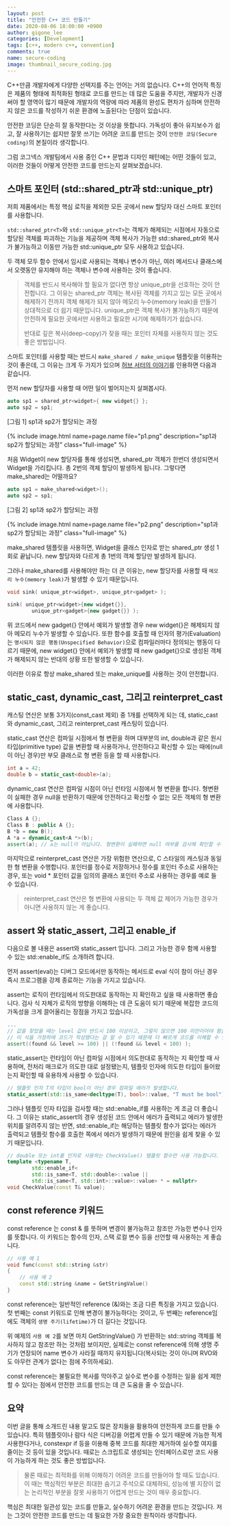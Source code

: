 ```yaml
---
layout: post
title: "안전한 C++ 코드 만들기"
date: 2020-08-06 18:00:00 +0900
author: gigone_lee
categories: [Development]
tags: [c++, modern c++, convention]
comments: true
name: secure-coding
image: thumbnail_secure_coding.jpg
---
```


C++만큼 개발자에게 다양한 선택지를 주는 언어는 거의 없습니다. C++의 언어적 특징은 제품의 형태에 최적화된 형태로 코드를 만드는 데 많은 도움을 주지만, 개발자가 신경 써야 할 영역이 많기 때문에 개발자의 역량에 따라 제품의 완성도 편차가 심하며 안전하지 않은 코드를 작성하기 쉬운 환경에 노출된다는 단점이 있습니다.


안전한 코딩은 단순히 잘 동작한다는 것 이상을 뜻합니다. 가독성이 좋아 유지보수가 쉽고, 잘 사용하기는 쉽지만 잘못 쓰기는 어려운 코드를 만드는 것이 `안전한 코딩(Secure coding)`의 본질이라 생각합니다.

그럼 코그넥스 개발팀에서 사용 중인 C++ 문법과 디자인 패턴에는 어떤 것들이 있고, 이러한 것들이 어떻게 안전한 코드를 만드는지 살펴보겠습니다.


## 스마트 포인터 (std::shared_ptr과 std::unique_ptr)

저희 제품에서는 특정 핵심 로직을 제외한 모든 곳에서 new 할당자 대신 스마트 포인터를 사용합니다.

`std::shared_ptr<T>`와 `std::unique_ptr<T>`는 객체가 해제되는 시점에서 자동으로 할당된 객체를 파괴하는 기능을 제공하며 객체 복사가 가능한 std::shared_ptr와 복사가 불가능하고 이동만 가능한 std::unique_ptr 모두 사용하고 있습니다.

두 객체 모두 함수 안에서 임시로 사용되는 객체나 변수가 아닌, 여러 메서드나 클래스에서 오랫동안 유지해야 하는 객체나 변수에 사용하는 것이 좋습니다.

>    객체를 반드시 복사해야 할 필요가 없다면 항상 unique_ptr을 선호하는 것이 안전합니다. 그 이유는 shared_ptr 객체는 복사된 객체를 가지고 있는 모든 곳에서 해제하기 전까지 객체 해제가 되지 않아 메모리 누수(memory leak)을 만들기 상대적으로 더 쉽기 때문입니다. unique_ptr은 객체 복사가 불가능하기 때문에 안전하게 필요한 곳에서만 사용하고 필요한 시기에 해제하기가 쉽습니다.
>
>    반대로 깊은 복사(deep-copy)가 잦을 때는 포인터 자체를 사용하지 않는 것도 좋은 방법입니다.

스마트 포인터를 사용할 때는 반드시 `make_shared / make_unique` 템플릿을 이용하는 것이 좋은데, 그 이유는 크게 두 가지가 있으며 [허브 서터의 이야기](https://herbsutter.com/2013/05/29/gotw-89-solution-smart-pointers/)를 인용하면 다음과 같습니다.

먼저 new 할당자를 사용할 때 어떤 일이 벌어지는지 살펴봅시다.

```c++
auto sp1 = shared_ptr<widget>{ new widget{} };
auto sp2 = sp1;
```

[그림 1] sp1과 sp2가 할당되는 과정

{% include image.html name=page.name file="p1.png" description="sp1과 sp2가 할당되는 과정" class="full-image" %}

처음 Widget이 new 할당자를 통해 생성되면, shared_ptr 객체가 한번더 생성되면서 Widget을 가리킵니다. 총 2번의 객체 할당이 발생하게 됩니다. 그렇다면 make_shared는 어떨까요?

```c++
auto sp1 = make_shared<widget>();
auto sp2 = sp1;
```

[그림 2] sp1과 sp2가 할당되는 과정

{% include image.html name=page.name file="p2.png" description="sp1과 sp2가 할당되는 과정" class="full-image" %}

make_shared 템플릿을 사용하면, Widget을 클래스 인자로 받는 shared_ptr 생성 1회로 끝납니다. new 할당자와 다르게 총 1번의 객체 할당만 발생하게 됩니다.


그러나 make_shared를 사용해야만 하는 더 큰 이유는, new 할당자를 사용할 때 `메모리 누수(memory leak)`가 발생할 수 있기 때문입니다.

```c++
void sink( unique_ptr<widget>, unique_ptr<gadget> );

sink( unique_ptr<widget>{new widget{}},
        unique_ptr<gadget>{new gadget{}} );
```

위 코드에서 new gadget{} 안에서 예외가 발생할 경우 new widget{}은 해제되지 않아 메모리 누수가 발생할 수 있습니다. 또한 함수를 호출할 때 인자의 평가(Evaluation)는 `명시되지 않은 행동(Unspecified Behavior)`으로 컴파일러마다 정의되는 행동이 다르기 때문에, new widget{} 안에서 예외가 발생할 때 new gadget{}으로 생성된 객체가 해제되지 않는 반대의 상황 또한 발생할 수 있습니다.

이러한 이유로 항상 make_shared 또는 make_unique를 사용하는 것이 안전합니다.

## static_cast<T>, dynamic_cast<T>, 그리고 reinterpret_cast<T>

캐스팅 연산은 보통 3가지(const_cast 제외) 중 1개를 선택하게 되는 데, static_cast와 dynamic_cast, 그리고 reinterpret_cast 캐스팅이 있습니다.


static_cast 연산은 컴파일 시점에서 형 변환을 하며 대부분의 int, double과 같은 원시 타입(primitive type) 값을 변환할 때 사용하거나, 안전하다고 확신할 수 있는 때에(null이 아닌 경우)만 부모 클래스로 형 변환 등을 할 때 사용합니다. 

```c++
int a = 42;
double b = static_cast<double>(a);
```

dynamic_cast 연산은 컴파일 시점이 아닌 런타임 시점에서 형 변환을 합니다. 형변환이 실패한 경우 null을 반환하기 때문에 안전하다고 확신할 수 없는 모든 객체의 형 변환에 사용합니다.

```c++
Class A {};
Class B : public A {};
B *b = new B();
A *a = dynamic_cast<A *>(b);
assert(a); // a는 null이 아닙니다. 형변환이 실패하면 null 여부를 검사해 확인할 수 있습니다.
```

마지막으로 reinterpret_cast 연산은 가장 위험한 연산으로, C 스타일의 캐스팅과 동일한 형 변환을 수행합니다. 포인터를 정수로 저장하거나 정수를 포인터 주소로 사용하는 경우, 또는 void * 포인터 값을 임의의 클래스 포인터 주소로 사용하는 경우를 예로 들 수 있습니다. 

> reinterpret_cast 연산은 형 변환에 사용되는 두 객체 값 제어가 가능한 경우가 아니면 사용하지 않는 게 좋습니다.

## assert 와 static_assert, 그리고 enable_if

다음으로 볼 내용은 assert와 static_assert 입니다. 그리고 가능한 경우 함께 사용할 수 있는 std::enable_if도 소개하려 합니다.

먼저 assert(eval)는 디버그 모드에서만 동작하는 메서드로 eval 식이 참이 아닌 경우 즉시 프로그램을 강제 종료하는 기능을 가지고 있습니다. 

assert는 로직이 런타임에서 의도한대로 동작하는 지 확인하고 싶을 때 사용하면 좋습니다. 검사 식 자체가 로직의 방향을 이해하는 데 큰 도움이 되기 때문에 복잡한 코드의 가독성을 크게 끌어올리는 장점을 가지고 있습니다.

```c++
...
// 값을 찾았을 때는 level 값이 반드시 100 이상이고, 그렇지 않으면 100 미만이어야 함을 보장하는 assert
// 이 식을 가정하에 코드가 작성됐다는 걸 알 수 있기 때문에 더 빠르게 코드를 이해할 수 있습니다.
assert((found && level >= 100) || (!found && level < 100) );
```

static_assert는 런타임이 아닌 컴파일 시점에서 의도한대로 동작하는 지 확인할 때 사용하며, 전처리 매크로가 의도한 대로 설정됐는지, 템플릿 인자에 의도한 타입이 들어왔는지 확인할 때 유용하게 사용할 수 있습니다.

```c++
// 템플릿 인자 T의 타입이 bool이 아닌 경우 컴파일 에러가 발생합니다.
static_assert(std::is_same<decltype(T), bool>::value, "T must be bool");
```

그러나 템플릿 인자 타입을 검사할 때는 std::enable_if를 사용하는 게 조금 더 좋습니다. 그 이유는 static_assert의 경우 생성된 코드 안에서 에러가 출력되고 에러가 발생한 위치를 알려주지 않는 반면, std::enable_if는 해당하는 템플릿 함수가 없다는 에러가 출력되고 템플릿 함수를 호출한 쪽에서 에러가 발생하기 때문에 원인을 쉽게 찾을 수 있기 때문입니다.

```c++
// double 또는 int를 인자로 사용하는 CheckValue() 템플릿 함수만 사용 가능합니다.
template <typename T,
        std::enable_if<
        std::is_same<T, std::double>::value ||
        std::is_same<T, std::int>::value>::value> * = nullptr>
void CheckValue(const T& value);
```

## const reference 키워드

const reference 는 const & 를 뜻하며 변경이 불가능하고 참조만 가능한 변수나 인자를 뜻합니다. 이 키워드는 함수의 인자, 스택 로컬 변수 등을 선언할 때 사용하는 게 좋습니다. 

```c++
// 사용 예 1
void func(const std::string &str)
{
    // 사용 예 2
    const std::string &name = GetStringValue()
}
```

const reference는 일반적인 reference (&)와는 조금 다른 특징을 가지고 있습니다. 첫 번째는 const 키워드로 인해 변경이 불가능하다는 것이고, 두 번째는 reference임에도 객체의 `생명 주기(lifetime)`가 더 길다는 것입니다.

위 예제의 `사용 예 2`를 보면 마치 GetStringValue() 가 반환하는 std::string 객체를 복사하지 않고 참조만 하는 것처럼 보이지만, 실제로는 const reference에 의해 생명 주기가 연장되어 name 변수가 사라질 때까지 유지됩니다(복사되는 것이 아니며 RVO와도 아무런 관계가 없다는 점에 주의하세요).

const reference는 불필요한 복사를 막아주고 실수로 변수를 수정하는 일을 쉽게 제한할 수 있다는 점에서 안전한 코드를 만드는 데 큰 도움을 줄 수 있습니다.


## 요약

이번 글을 통해 소개드린 내용 말고도 많은 장치들을 활용하여 안전하게 코드를 만들 수 있습니다. 특히 템플릿이나 람다 식은 디버깅을 어렵게 만들 수 있기 때문에 가능한 적게 사용한다거나, constexpr if 등을 이용해 중복 코드를 최대한 제거하여 실수할 여지를 줄이는 것 등이 있을 것입니다. 때로는 스크립트로 생성되는 인터페이스로만 코드 사용이 가능하게 하는 것도 좋은 방법입니다. 

> 물론 때로는 최적화를 위해 이해하기 어려운 코드를 만들어야 할 때도 있습니다. 이 때는 핵심적인 부분은 최대한 숨기고 주석으로 대체하되, 성능에 별 지장이 없는 논리적인 부분을 잘못 사용하기 어렵게 만드는 것이 매우 중요합니다.


핵심은 최대한 일관성 있는 코드를 만들고, 실수하기 어려운 환경을 만드는 것입니다. 저는 그것이 안전한 코드를 만드는 데 필요한 가장 중요한 원칙이라 생각합니다.